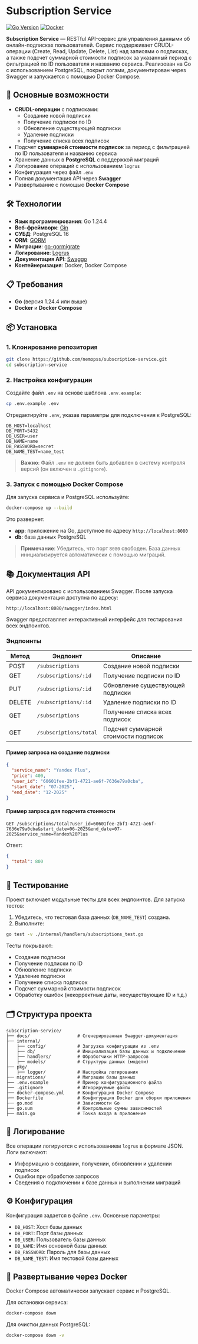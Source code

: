 # Subscription Service

[![Go Version](https://img.shields.io/badge/Go-1.24.4-blue)](https://golang.org/dl/)
[![Docker](https://img.shields.io/badge/Docker-Compose-blue)](https://docs.docker.com/compose/)

**Subscription Service** — RESTful API-сервис для управления данными об онлайн-подписках пользователей. Сервис поддерживает CRUDL-операции (Create, Read, Update, Delete, List) над записями о подписках, а также подсчет суммарной стоимости подписок за указанный период с фильтрацией по ID пользователя и названию сервиса. Реализован на Go с использованием PostgreSQL, покрыт логами, документирован через Swagger и запускается с помощью Docker Compose.

## 🚀 Основные возможности

- **CRUDL-операции** с подписками:
  - Создание новой подписки
  - Получение подписки по ID
  - Обновление существующей подписки
  - Удаление подписки
  - Получение списка всех подписок
- Подсчет **суммарной стоимости подписок** за период с фильтрацией по ID пользователя и названию сервиса
- Хранение данных в **PostgreSQL** с поддержкой миграций
- Логирование операций с использованием `logrus`
- Конфигурация через файл `.env`
- Полная документация API через **Swagger**
- Развертывание с помощью **Docker Compose**

## 🛠 Технологии

- **Язык программирования**: Go 1.24.4
- **Веб-фреймворк**: [Gin](https://github.com/gin-gonic/gin)
- **СУБД**: PostgreSQL 16
- **ORM**: [GORM](https://gorm.io/)
- **Миграции**: [go-gormigrate](https://github.com/go-gormigrate/gormigrate)
- **Логирование**: [Logrus](https://github.com/sirupsen/logrus)
- **Документация API**: [Swaggo](https://github.com/swaggo/swag)
- **Контейнеризация**: Docker, Docker Compose

## 📋 Требования

- **Go** (версия 1.24.4 или выше)
- **Docker** и **Docker Compose**

## 📦 Установка

### 1. Клонирование репозитория

```bash
git clone https://github.com/nemopss/subscription-service.git
cd subscription-service
```

### 2. Настройка конфигурации

Создайте файл `.env` на основе шаблона `.env.example`:

```bash
cp .env.example .env
```

Отредактируйте `.env`, указав параметры для подключения к PostgreSQL:

```env
DB_HOST=localhost
DB_PORT=5432
DB_USER=user
DB_NAME=name
DB_PASSWORD=secret
DB_NAME_TEST=name_test
```

> **Важно**: Файл `.env` не должен быть добавлен в систему контроля версий (он включен в `.gitignore`).

### 3. Запуск с помощью Docker Compose

Для запуска сервиса и PostgreSQL используйте:

```bash
docker-compose up --build
```

Это развернет:
- **app**: приложение на Go, доступное по адресу `http://localhost:8080`
- **db**: база данных PostgreSQL

> **Примечание**: Убедитесь, что порт `8080` свободен. База данных инициализируется автоматически с помощью миграций.


## 📚 Документация API

API документировано с использованием Swagger. После запуска сервиса документация доступна по адресу:

```
http://localhost:8080/swagger/index.html
```

Swagger предоставляет интерактивный интерфейс для тестирования всех эндпоинтов.

### Эндпоинты

| Метод  | Эндпоинт                  | Описание                                   |
|--------|---------------------------|--------------------------------------------|
| POST   | `/subscriptions`          | Создание новой подписки                   |
| GET    | `/subscriptions/:id`      | Получение подписки по ID                  |
| PUT    | `/subscriptions/:id`      | Обновление существующей подписки          |
| DELETE | `/subscriptions/:id`      | Удаление подписки по ID                   |
| GET    | `/subscriptions`          | Получение списка всех подписок            |
| GET    | `/subscriptions/total`    | Подсчет суммарной стоимости подписок      |

#### Пример запроса на создание подписки

```json
{
  "service_name": "Yandex Plus",
  "price": 400,
  "user_id": "60601fee-2bf1-4721-ae6f-7636e79a0cba",
  "start_date": "07-2025",
  "end_date": "12-2025"
}
```

#### Пример запроса для подсчета стоимости

```
GET /subscriptions/total?user_id=60601fee-2bf1-4721-ae6f-7636e79a0cba&start_date=06-2025&end_date=07-2025&service_name=Yandex%20Plus
```

Ответ:

```json
{
  "total": 800
}
```

## 🧪 Тестирование

Проект включает модульные тесты для всех эндпоинтов. Для запуска тестов:

1. Убедитесь, что тестовая база данных (`DB_NAME_TEST`) создана.
2. Выполните:

```bash
go test -v ./internal/handlers/subscriptions_test.go
```

Тесты покрывают:
- Создание подписки
- Получение подписки по ID
- Обновление подписки
- Удаление подписки
- Получение списка подписок
- Подсчет суммарной стоимости подписок
- Обработку ошибок (некорректные даты, несуществующие ID и т.д.)

## 🗂 Структура проекта

```plaintext
subscription-service/
├── docs/                  # Сгенерированная Swagger-документация
├── internal/
│   ├── config/            # Загрузка конфигурации из .env
│   ├── db/                # Инициализация базы данных и подключение
│   ├── handlers/          # Обработчики HTTP-запросов
│   ├── models/            # Структуры данных (модели)
├── pkg/
│   ├── logger/            # Настройка логирования
├── migrations/            # Миграции базы данных
├── .env.example           # Пример конфигурационного файла
├── .gitignore             # Игнорируемые файлы
├── docker-compose.yml     # Конфигурация Docker Compose
├── Dockerfile             # Конфигурация Docker для сборки приложения
├── go.mod                 # Зависимости Go
├── go.sum                 # Контрольные суммы зависимостей
├── main.go                # Точка входа в приложение
```

## 📜 Логирование

Все операции логируются с использованием `logrus` в формате JSON. Логи включают:
- Информацию о создании, получении, обновлении и удалении подписок
- Ошибки при обработке запросов
- Сведения о подключении к базе данных и выполнении миграций

## ⚙️ Конфигурация

Конфигурация задается в файле `.env`. Основные параметры:
- `DB_HOST`: Хост базы данных
- `DB_PORT`: Порт базы данных
- `DB_USER`: Пользователь базы данных
- `DB_NAME`: Имя основной базы данных
- `DB_PASSWORD`: Пароль для базы данных
- `DB_NAME_TEST`: Имя тестовой базы данных

## 🐳 Развертывание через Docker

Docker Compose автоматически запускает сервис и PostgreSQL. 

Для остановки сервиса:

```bash
docker-compose down
```

Для очистки данных PostgreSQL:

```bash
docker-compose down -v
```
